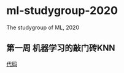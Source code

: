 # ml-studygroup-2020
 The studygroup of ML, 2020

## 第一周 机器学习的敲门砖KNN
[代码](https://github.com/thisisreallife/ml-studygroup-2020/blob/master/task1%20KNN/KNN.ipynb)
